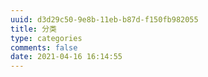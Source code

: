 ```yaml
---
uuid: d3d29c50-9e8b-11eb-b87d-f150fb982055
title: 分类
type: categories
comments: false
date: 2021-04-16 16:14:55
---
```

